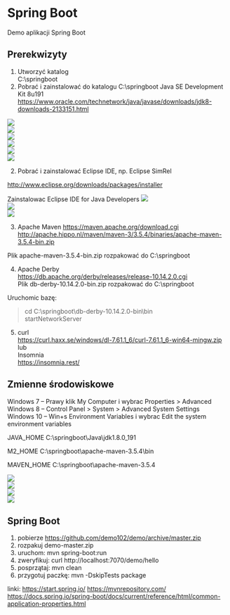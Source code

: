 
# Spring Boot

Demo aplikacji Spring Boot

## Prerekwizyty
1. Utworzyć katalog  
C:\springboot  
2. Pobrać i zainstalować do katalogu C:\springboot Java SE Development Kit 8u191  
https://www.oracle.com/technetwork/java/javase/downloads/jdk8-downloads-2133151.html  

![](/images/jdk1.png)  
![](/images/jdk2.png)  
![](/images/jdk3.png)  
![](/images/jdk4.png)  
![](/images/jdk5.png)  
![](/images/jdk6.png)  

2. Pobrać i zainstalować Eclipse IDE, np. Eclipse SimRel  


http://www.eclipse.org/downloads/packages/installer

Zainstalowac Eclipse IDE for Java Developers
![](/images/eclipse1.png)  
![](/images/eclipse2.png)  
![](/images/eclipse3.png)  


3. Apache Maven
https://maven.apache.org/download.cgi  
http://apache.hippo.nl/maven/maven-3/3.5.4/binaries/apache-maven-3.5.4-bin.zip  

Plik apache-maven-3.5.4-bin.zip rozpakować do C:\springboot  


4. Apache Derby  
https://db.apache.org/derby/releases/release-10.14.2.0.cgi  
Plik db-derby-10.14.2.0-bin.zip rozpakować do C:\springboot  

Uruchomic bazę:   
> cd C:\springboot\db-derby-10.14.2.0-bin\bin  
> startNetworkServer  


5. curl  
https://curl.haxx.se/windows/dl-7.61.1_6/curl-7.61.1_6-win64-mingw.zip  
lub  
Insomnia  
https://insomnia.rest/  


## Zmienne środowiskowe

Windows 7 – Prawy klik My Computer i wybrac Properties > Advanced   
Windows 8 – Control Panel > System > Advanced System Settings  
Windows 10 – Win+s Environment Variables i wybrac Edit the system environment variables   

JAVA_HOME
C:\springboot\Java\jdk1.8.0_191

M2_HOME
C:\springboot\apache-maven-3.5.4\bin

MAVEN_HOME
C:\springboot\apache-maven-3.5.4


![](/images/env1.png)  
![](/images/env2.png)  
![](/images/env5.png)  
![](/images/env6.png)  



## Spring Boot  
1. pobierze https://github.com/demo102/demo/archive/master.zip  
2. rozpakuj demo-master.zip  
3. uruchom: mvn spring-boot:run  
4. zweryfikuj: curl http://localhost:7070/demo/hello  
5. posprzątaj: mvn clean  
6. przygotuj paczkę: mvn -DskipTests package  



linki:
https://start.spring.io/
https://mvnrepository.com/
https://docs.spring.io/spring-boot/docs/current/reference/html/common-application-properties.html